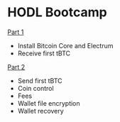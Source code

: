 # HODL Bootcamp

[Part 1](./part-1.md)
- Install Bitcoin Core and Electrum
- Receive first tBTC

[Part 2](./part-2.md)
- Send first tBTC
- Coin control
- Fees
- Wallet file encryption
- Wallet recovery
